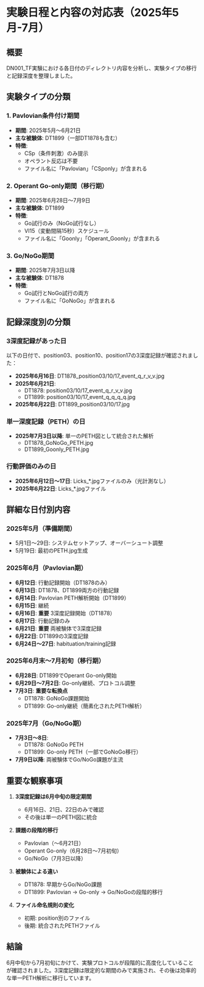 # 実験日程と内容の対応表（2025年5月-7月）

## 概要
DN001_TF実験における各日付のディレクトリ内容を分析し、実験タイプの移行と記録深度を整理しました。

## 実験タイプの分類

### 1. **Pavlovian条件付け期間**
- **期間**: 2025年5月〜6月21日
- **主な被験体**: DT1899（一部DT1878も含む）
- **特徴**: 
  - CSp（条件刺激）のみ提示
  - オペラント反応は不要
  - ファイル名に「Pavlovian」「CSponly」が含まれる

### 2. **Operant Go-only期間**（移行期）
- **期間**: 2025年6月28日〜7月9日
- **主な被験体**: DT1899
- **特徴**:
  - Go試行のみ（NoGo試行なし）
  - VI15（変動間隔15秒）スケジュール
  - ファイル名に「Goonly」「Operant_Goonly」が含まれる

### 3. **Go/NoGo期間**
- **期間**: 2025年7月3日以降
- **主な被験体**: DT1878
- **特徴**:
  - Go試行とNoGo試行の両方
  - ファイル名に「GoNoGo」が含まれる

## 記録深度別の分類

### 3深度記録があった日
以下の日付で、position03、position10、position17の3深度記録が確認されました：
- **2025年6月16日**: DT1878_position03/10/17_event_q_r_v_v.jpg
- **2025年6月21日**: 
  - DT1878: position03/10/17_event_q_r_v_v.jpg
  - DT1899: position03/10/17_event_q_q_q_q.jpg
- **2025年6月22日**: DT1899_position03/10/17.jpg

### 単一深度記録（PETH）の日
- **2025年7月3日以降**: 単一のPETH図として統合された解析
  - DT1878_GoNoGo_PETH.jpg
  - DT1899_Goonly_PETH.jpg

### 行動評価のみの日
- **2025年6月12日〜17日**: Licks_*.jpgファイルのみ（光計測なし）
- **2025年6月22日**: Licks_*.jpgファイル

## 詳細な日付別内容

### 2025年5月（準備期間）
- 5月1日〜29日: システムセットアップ、オーバーシュート調整
- 5月19日: 最初のPETH.jpg生成

### 2025年6月（Pavlovian期）
- **6月12日**: 行動記録開始（DT1878のみ）
- **6月13日**: DT1878、DT1899両方の行動記録
- **6月14日**: Pavlovian PETH解析開始（DT1899）
- **6月15日**: 継続
- **6月16日**: **重要** 3深度記録開始（DT1878）
- **6月17日**: 行動記録のみ
- **6月21日**: **重要** 両被験体で3深度記録
- **6月22日**: DT1899の3深度記録
- **6月24日〜27日**: habituation/training記録

### 2025年6月末〜7月初旬（移行期）
- **6月28日**: DT1899でOperant Go-only開始
- **6月29日〜7月2日**: Go-only継続、プロトコル調整
- **7月3日**: **重要な転換点**
  - DT1878: GoNoGo課題開始
  - DT1899: Go-only継続（簡素化されたPETH解析）

### 2025年7月（Go/NoGo期）
- **7月3日〜8日**: 
  - DT1878: GoNoGo PETH
  - DT1899: Go-only PETH（一部でGoNoGo移行）
- **7月9日以降**: 両被験体でGo/NoGo課題が主流

## 重要な観察事項

1. **3深度記録は6月中旬の限定期間**
   - 6月16日、21日、22日のみで確認
   - その後は単一のPETH図に統合

2. **課題の段階的移行**
   - Pavlovian（〜6月21日）
   - Operant Go-only（6月28日〜7月初旬）
   - Go/NoGo（7月3日以降）

3. **被験体による違い**
   - DT1878: 早期からGo/NoGo課題
   - DT1899: Pavlovian → Go-only → Go/NoGoの段階的移行

4. **ファイル命名規則の変化**
   - 初期: position別のファイル
   - 後期: 統合されたPETHファイル

## 結論
6月中旬から7月初旬にかけて、実験プロトコルが段階的に高度化していることが確認されました。3深度記録は限定的な期間のみで実施され、その後は効率的な単一PETH解析に移行しています。